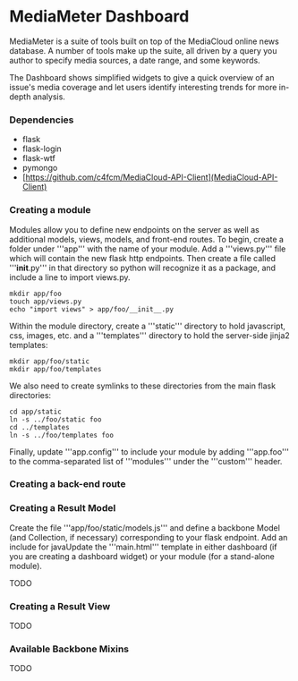 # MediaMeter Dashboard

MediaMeter is a suite of tools built on top of the MediaCloud online news database. A 
number of tools make up the suite, all driven by a query you author to specify media 
sources, a date range, and some keywords.

The Dashboard shows simplified widgets to give a quick overview of an issue's 
media coverage and let users identify interesting trends for more in-depth analysis. 

### Dependencies

* flask
* flask-login
* flask-wtf
* pymongo
* [https://github.com/c4fcm/MediaCloud-API-Client](MediaCloud-API-Client)

### Creating a module

Modules allow you to define new endpoints on the server as well as
additional models, views, models, and front-end routes.
To begin, create a folder under '''app''' with the name of your module.
Add a '''views.py''' file which will contain the new flask http endpoints.
Then create a file called '''__init__.py''' in that directory so python will
recognize it as a package, and include a line to import views.py.

    mkdir app/foo
    touch app/views.py
    echo "import views" > app/foo/__init__.py
    
Within the module directory, create a '''static''' directory to hold javascript,
css, images, etc. and a '''templates''' directory to hold the server-side
jinja2 templates:

    mkdir app/foo/static
    mkdir app/foo/templates
    
We also need to create symlinks to these directories from the main flask
directories:

    cd app/static
    ln -s ../foo/static foo
    cd ../templates
    ln -s ../foo/templates foo

Finally, update '''app.config''' to include your module by adding '''app.foo'''
to the comma-separated list of '''modules''' under the '''custom''' header.

### Creating a back-end route

### Creating a Result Model

Create the file '''app/foo/static/models.js''' and define a backbone
Model (and Collection, if necessary) corresponding to your flask endpoint.
Add an include for javaUpdate the '''main.html''' template in either dashboard (if you are creating
a dashboard widget) or your module (for a stand-alone module).

TODO

### Creating a Result View ###

TODO

### Available Backbone Mixins ###

TODO

